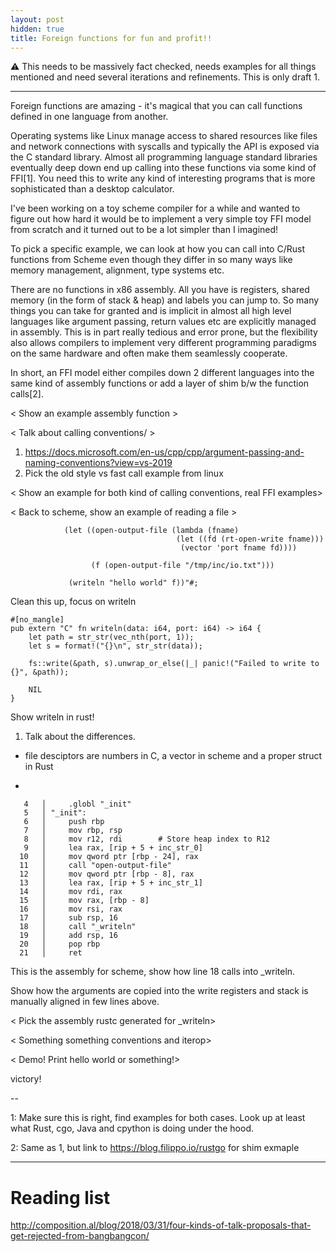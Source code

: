 ```yaml
---
layout: post
hidden: true
title: Foreign functions for fun and profit!!
---
```


⚠ This needs to be massively fact checked, needs examples for all things
mentioned and need several iterations and refinements. This is only draft 1.

---


Foreign functions are amazing - it's magical that you can call functions defined
in one language from another.

Operating systems like Linux manage access to shared resources like files and
network connections with syscalls and typically the API is exposed via the C
standard library. Almost all programming language standard libraries eventually
deep down end up calling into these functions via some kind of FFI[1]. You need
this to write any kind of interesting programs that is more sophisticated than a
desktop calculator.

I've been working on a toy scheme compiler for a while and wanted to figure out
how hard it would be to implement a very simple toy FFI model from scratch and
it turned out to be a lot simpler than I imagined!

To pick a specific example, we can look at how you can call into C/Rust
functions from Scheme even though they differ in so many ways like memory
management, alignment, type systems etc.

There are no functions in x86 assembly. All you have is registers, shared memory
(in the form of stack & heap) and labels you can jump to. So many things you can
take for granted and is implicit in almost all high level languages like
argument passing, return values etc are explicitly managed in assembly. This is
in part really tedious and error prone, but the flexibility also allows
compilers to implement very different programming paradigms on the same hardware
and often make them seamlessly cooperate.

In short, an FFI model either compiles down 2 different languages into the same
kind of assembly functions or add a layer of shim b/w the function calls[2].

< Show an example assembly function >

< Talk about calling conventions/ >

1. https://docs.microsoft.com/en-us/cpp/cpp/argument-passing-and-naming-conventions?view=vs-2019
2. Pick the old style vs fast call example from linux

< Show an example for both kind of calling conventions, real FFI examples>

< Back to scheme, show an example of reading a file >

```
            (let ((open-output-file (lambda (fname)
                                     (let ((fd (rt-open-write fname)))
                                      (vector 'port fname fd))))

                  (f (open-output-file "/tmp/inc/io.txt")))

             (writeln "hello world" f))"#;

```

Clean this up, focus on writeln

```
#[no_mangle]
pub extern "C" fn writeln(data: i64, port: i64) -> i64 {
    let path = str_str(vec_nth(port, 1));
    let s = format!("{}\n", str_str(data));

    fs::write(&path, s).unwrap_or_else(|_| panic!("Failed to write to {}", &path));

    NIL
}

```

Show writeln in rust!

1. Talk about the differences.

- file desciptors are numbers in C, a vector in scheme and a proper struct in
 Rust

-

```
   4   │     .globl "_init"
   5   │ "_init":
   6   │     push rbp
   7   │     mov rbp, rsp
   8   │     mov r12, rdi        # Store heap index to R12
   9   │     lea rax, [rip + 5 + inc_str_0]
  10   │     mov qword ptr [rbp - 24], rax
  11   │     call "open-output-file"
  12   │     mov qword ptr [rbp - 8], rax
  13   │     lea rax, [rip + 5 + inc_str_1]
  14   │     mov rdi, rax
  15   │     mov rax, [rbp - 8]
  16   │     mov rsi, rax
  17   │     sub rsp, 16
  18   │     call "_writeln"
  19   │     add rsp, 16
  20   │     pop rbp
  21   │     ret
```

This is the assembly for scheme, show how line 18 calls into _writeln.

Show how the arguments  are copied into the write registers and stack is
manually aligned in few lines above.


< Pick the assembly rustc generated for _writeln>

<Explain registers as global values >

<Show how the values we wrote from this side is read on the other side even
though its completely different compilers>

< Something something conventions and iterop>

< Demo! Print hello world or something!>

victory!








--


1: Make sure this is right, find examples for both cases. Look up at least what
Rust, cgo, Java and cpython is doing under the hood.


2: Same as 1, but link to https://blog.filippo.io/rustgo for shim exmaple


---

# Reading list


http://composition.al/blog/2018/03/31/four-kinds-of-talk-proposals-that-get-rejected-from-bangbangcon/
